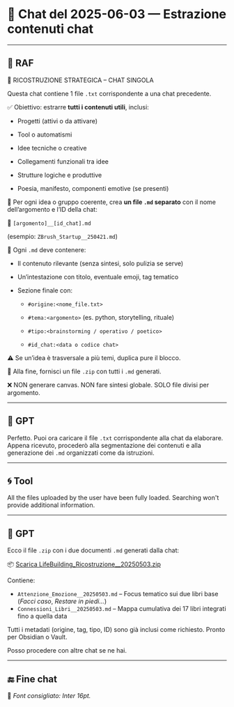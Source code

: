 # 📅 Chat del 2025-06-03 — Estrazione contenuti chat

---

## 👤 **RAF**

🧭 RICOSTRUZIONE STRATEGICA – CHAT SINGOLA

Questa chat contiene 1 file `.txt` corrispondente a una chat precedente.

✅ Obiettivo: estrarre **tutti i contenuti utili**, inclusi:
- Progetti (attivi o da attivare)
- Tool o automatismi
- Idee tecniche o creative
- Collegamenti funzionali tra idee
- Strutture logiche e produttive
- Poesia, manifesto, componenti emotive (se presenti)

🎯 Per ogni idea o gruppo coerente, crea **un file `.md` separato** con il nome dell’argomento e l’ID della chat:
📄 `[argomento]__[id_chat].md`  
(esempio: `ZBrush_Startup__250421.md`)

📎 Ogni `.md` deve contenere:
- Il contenuto rilevante (senza sintesi, solo pulizia se serve)
- Un’intestazione con titolo, eventuale emoji, tag tematico
- Sezione finale con:
  * `#origine:<nome_file.txt>`
  * `#tema:<argomento>` (es. python, storytelling, rituale)
  * `#tipo:<brainstorming / operativo / poetico>`
  * `#id_chat:<data o codice chat>`

⚠️ Se un’idea è trasversale a più temi, duplica pure il blocco.

💾 Alla fine, fornisci un file `.zip` con tutti i `.md` generati.

❌ NON generare canvas. NON fare sintesi globale. SOLO file divisi per argomento.

---

## 🤖 **GPT**

Perfetto. Puoi ora caricare il file `.txt` corrispondente alla chat da elaborare.  
Appena ricevuto, procederò alla segmentazione dei contenuti e alla generazione dei `.md` organizzati come da istruzioni.

---

## 🌀 **Tool**

All the files uploaded by the user have been fully loaded. Searching won't provide additional information.

---

## 🤖 **GPT**

Ecco il file `.zip` con i due documenti `.md` generati dalla chat:

📦 [Scarica LifeBuilding_Ricostruzione__20250503.zip](sandbox:/mnt/data/LifeBuilding_Ricostruzione__20250503.zip)

Contiene:
- `Attenzione_Emozione__20250503.md` – Focus tematico sui due libri base (*Facci caso*, *Restare in piedi...*)  
- `Connessioni_Libri__20250503.md` – Mappa cumulativa dei 17 libri integrati fino a quella data

Tutti i metadati (origine, tag, tipo, ID) sono già inclusi come richiesto. Pronto per Obsidian o Vault.

Posso procedere con altre chat se ne hai.

---

## 🔚 Fine chat

📌 *Font consigliato: Inter 16pt.*
